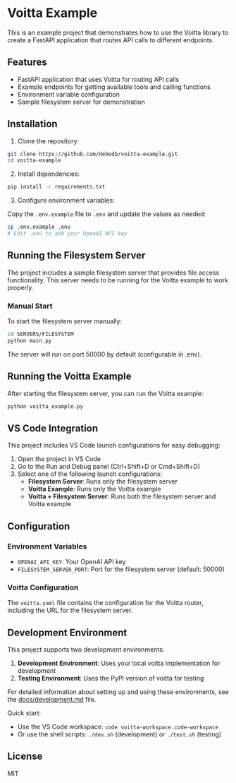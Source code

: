 # Voitta Example

This is an example project that demonstrates how to use the Voitta library to create a FastAPI application that routes API calls to different endpoints.

## Features

- FastAPI application that uses Voitta for routing API calls
- Example endpoints for getting available tools and calling functions
- Environment variable configuration
- Sample filesystem server for demonstration

## Installation

1. Clone the repository:

```bash
git clone https://github.com/debedb/voitta-example.git
cd voitta-example
```

2. Install dependencies:

```bash
pip install -r requirements.txt
```

3. Configure environment variables:

Copy the `.env.example` file to `.env` and update the values as needed:

```bash
cp .env.example .env
# Edit .env to add your OpenAI API key
```

## Running the Filesystem Server

The project includes a sample filesystem server that provides file access functionality. This server needs to be running for the Voitta example to work properly.

### Manual Start

To start the filesystem server manually:

```bash
cd SERVERS/FILESYSTEM
python main.py
```

The server will run on port 50000 by default (configurable in .env).

## Running the Voitta Example

After starting the filesystem server, you can run the Voitta example:

```bash
python voitta_example.py
```

## VS Code Integration

This project includes VS Code launch configurations for easy debugging:

1. Open the project in VS Code
2. Go to the Run and Debug panel (Ctrl+Shift+D or Cmd+Shift+D)
3. Select one of the following launch configurations:
   - **Filesystem Server**: Runs only the filesystem server
   - **Voitta Example**: Runs only the Voitta example
   - **Voitta + Filesystem Server**: Runs both the filesystem server and Voitta example

## Configuration

### Environment Variables

- `OPENAI_API_KEY`: Your OpenAI API key
- `FILESYSTEM_SERVER_PORT`: Port for the filesystem server (default: 50000)

### Voitta Configuration

The `voitta.yaml` file contains the configuration for the Voitta router, including the URL for the filesystem server.


## Development Environment

This project supports two development environments:

1. **Development Environment**: Uses your local voitta implementation for development
2. **Testing Environment**: Uses the PyPI version of voitta for testing

For detailed information about setting up and using these environments, see the [docs/development.md](docs/development.md) file.

Quick start:
- Use the VS Code workspace: `code voitta-workspace.code-workspace`
- Or use the shell scripts: `./dev.sh` (development) or `./test.sh` (testing)

## License

MIT
